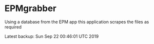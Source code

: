 # EPMgrabber
Using a database from the EPM app this application scrapes the files as required


Latest backup: Sun Sep 22 00:46:01 UTC 2019
